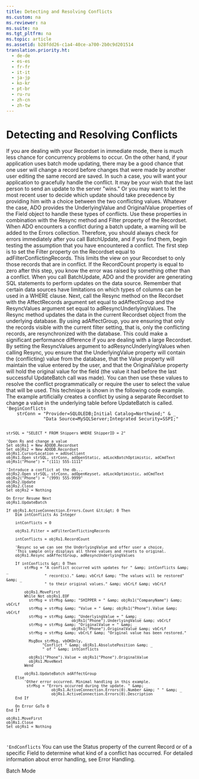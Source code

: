 ```yaml
---
title: Detecting and Resolving Conflicts
ms.custom: na
ms.reviewer: na
ms.suite: na
ms.tgt_pltfrm: na
ms.topic: article
ms.assetid: b28fdd26-c1a4-40ce-a700-2b0c9d201514
translation.priority.ht: 
  - de-de
  - es-es
  - fr-fr
  - it-it
  - ja-jp
  - ko-kr
  - pt-br
  - ru-ru
  - zh-cn
  - zh-tw
---
```

# Detecting and Resolving Conflicts
<?xml version="1.0" encoding="utf-8"?>
<developerConceptualDocument xmlns="http://ddue.schemas.microsoft.com/authoring/2003/5" xmlns:xlink="http://www.w3.org/1999/xlink" xmlns:xsi="http://www.w3.org/2001/XMLSchema-instance" xsi:schemaLocation="http://ddue.schemas.microsoft.com/authoring/2003/5 http://dduestorage.blob.core.windows.net/ddueschema/developer.xsd">
  <introduction>
    <para>If you are dealing with your Recordset in immediate mode, there is much less chance for concurrency problems to occur. On the other hand, if your application uses batch mode updating, there may be a good chance that one user will change a record before changes that were made by another user editing the same record are saved. In such a case, you will want your application to gracefully handle the conflict. It may be your wish that the last person to send an update to the server "wins." Or you may want to let the most recent user to decide which update should take precedence by providing him with a choice between the two conflicting values.</para>
    <para>Whatever the case, ADO provides the UnderlyingValue and OriginalValue properties of the Field object to handle these types of conflicts. Use these properties in combination with the Resync method and Filter property of the Recordset.</para>
  </introduction>
  <section>
    <title>Remarks</title>
    <content>
      <para>When ADO encounters a conflict during a batch update, a warning will be added to the Errors collection. Therefore, you should always check for errors immediately after you call BatchUpdate, and if you find them, begin testing the assumption that you have encountered a conflict. The first step is to set the Filter property on the Recordset equal to adFilterConflictingRecords. This limits the view on your Recordset to only those records that are in conflict. If the RecordCount property is equal to zero after this step, you know the error was raised by something other than a conflict.</para>
      <para>When you call BatchUpdate, ADO and the provider are generating SQL statements to perform updates on the data source. Remember that certain data sources have limitations on which types of columns can be used in a WHERE clause.</para>
      <para>Next, call the Resync method on the Recordset with the AffectRecords argument set equal to adAffectGroup and the ResyncValues argument set equal to adResyncUnderlyingValues. The Resync method updates the data in the current Recordset object from the underlying database. By using adAffectGroup, you are ensuring that only the records visible with the current filter setting, that is, only the conflicting records, are resynchronized with the database. This could make a significant performance difference if you are dealing with a large Recordset. By setting the ResyncValues argument to adResyncUnderlyingValues when calling Resync, you ensure that the UnderlyingValue property will contain the (conflicting) value from the database, that the Value property will maintain the value entered by the user, and that the OriginalValue property will hold the original value for the field (the value it had before the last successful UpdateBatch call was made). You can then use these values to resolve the conflict programmatically or require the user to select the value that will be used.</para>
      <para>This technique is shown in the following code example. The example artificially creates a conflict by using a separate Recordset to change a value in the underlying table before UpdateBatch is called.</para>
      <code>'BeginConflicts
    strConn = "Provider=SQLOLEDB;Initial Catalog=Northwind;" &amp; _
              "Data Source=MySQLServer;Integrated Security=SSPI;"
             
    strSQL = "SELECT * FROM Shippers WHERE ShipperID = 2"
                 
    'Open Rs and change a value
    Set objRs1 = New ADODB.Recordset
    Set objRs2 = New ADODB.Recordset
    objRs1.CursorLocation = adUseClient
    objRs1.Open strSQL, strConn, adOpenStatic, adLockBatchOptimistic, adCmdText
    objRs1("Phone") = "(111) 555-1111"
    
    'Introduce a conflict at the db...
    objRs2.Open strSQL, strConn, adOpenKeyset, adLockOptimistic, adCmdText
    objRs2("Phone") = "(999) 555-9999"
    objRs2.Update
    objRs2.Close
    Set objRs2 = Nothing
    
    On Error Resume Next
    objRs1.UpdateBatch
    
    If objRs1.ActiveConnection.Errors.Count &lt;&gt; 0 Then
        Dim intConflicts As Integer
        
        intConflicts = 0
        
        objRs1.Filter = adFilterConflictingRecords
        
        intConflicts = objRs1.RecordCount
        
        'Resync so we can see the UnderlyingValue and offer user a choice.
        'This sample only displays all three values and resets to original.
        objRs1.Resync adAffectGroup, adResyncUnderlyingValues
        
        If intConflicts &gt; 0 Then
            strMsg = "A conflict occurred with updates for " &amp; intConflicts &amp; _
                     " record(s)." &amp; vbCrLf &amp; "The values will be restored" &amp; _
                     " to their original values." &amp; vbCrLf &amp; vbCrLf
                     
            objRs1.MoveFirst
            While Not objRs1.EOF
              strMsg = strMsg &amp; "SHIPPER = " &amp; objRs1("CompanyName") &amp; vbCrLf
              strMsg = strMsg &amp; "Value = " &amp; objRs1("Phone").Value &amp; vbCrLf
              strMsg = strMsg &amp; "UnderlyingValue = " &amp; _
                                 objRs1("Phone").UnderlyingValue &amp; vbCrLf
              strMsg = strMsg &amp; "OriginalValue = " &amp; _
                                 objRs1("Phone").OriginalValue &amp; vbCrLf
              strMsg = strMsg &amp; vbCrLf &amp; "Original value has been restored."
                
              MsgBox strMsg, vbOKOnly, _
                    "Conflict " &amp; objRs1.AbsolutePosition &amp; _
                    " of " &amp; intConflicts
                
              objRs1("Phone").Value = objRs1("Phone").OriginalValue
              objRs1.MoveNext
            Wend
            
            objRs1.UpdateBatch adAffectGroup
        Else
            'Other error occurred. Minimal handling in this example.
             strMsg = "Errors occurred during the update. " &amp; _
                        objRs1.ActiveConnection.Errors(0).Number &amp; " " &amp; _
                        objRs1.ActiveConnection.Errors(0).Description
        End If
        
        On Error GoTo 0
    End If
    
    objRs1.MoveFirst
    objRs1.Close
    Set objRs1 = Nothing
'EndConflicts</code>
      <para>You can use the Status property of the current Record or of a specific Field to determine what kind of a conflict has occurred.</para>
      <para>For detailed information about error handling, see <link xlink:href="4909e413-f3b0-4183-8ad3-67b1434df742">Error Handling</link>.</para>
    </content>
  </section>
  <relatedTopics>
<link xlink:href="0cb548e0-fcb4-4c49-98c8-be287911f826">Batch Mode</link>
</relatedTopics>
</developerConceptualDocument>
